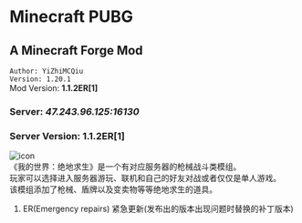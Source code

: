 # Minecraft PUBG
## A Minecraft Forge Mod
```Author: YiZhiMCQiu```<br>
```Version: 1.20.1```<br>
Mod Version: **1.1.2ER[1]**<br>
### Server: ***47.243.96.125:16130***<br>
### Server Version: **1.1.2ER[1]**<br>
![icon](src/main/resources/icon.png "绝地求生")<br>
《我的世界：绝地求生》是一个有对应服务器的枪械战斗类模组。<br>
玩家可以选择进入服务器游玩、联机和自己的好友对战或者仅仅是单人游戏。<br>
该模组添加了枪械、盾牌以及变卖物等等绝地求生的道具。<br>

1) ER(Emergency repairs) 紧急更新(发布出的版本出现问题时替换的补丁版本)
